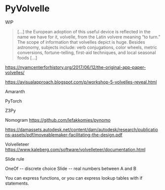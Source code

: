 # PyVolvelle

WIP

> [...] the European adoption of this useful device is reflected in
> the name we have for it, volvelle, from the Latin volvere meaning
> “to turn.”  The scope of information that volvelles depict is
> huge. Besides astronomy, subjects include: verb conjugations, color
> wheels, metric conversions, fortune-telling, first-aid techniques,
> and local seasonal foods [...]

https://nyamcenterforhistory.org/2017/06/12/the-original-app-paper-volvelles/

https://avisualapproach.blogspot.com/p/workshop-5-volvelles-reveal.html

Amaranth

PyTorch

Z3Py

Nomogram https://github.com/lefakkomies/pynomo

https://damassets.autodesk.net/content/dam/autodesk/research/publications-assets/pdf/moveablemaker-facilitating-the-design.pdf

Volvelleteer https://www.kaleberg.com/software/volvelleteer/documentation.html

Slide rule

OneOf -- discrete choice
Slide -- real numbers between A and B

You can express functions, or you can express lookup tables with if statements.
